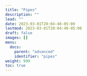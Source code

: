 ```yaml
---
title: "Pipes"
description: ""
lead: ""
date: 2023-03-01T20:04:40-05:00
lastmod: 2023-03-01T20:04:40-05:00
draft: false
images: []
menu:
  docs:
    parent: "advanced"
    identifier: "pipes"
weight: 999
toc: true
---
```

